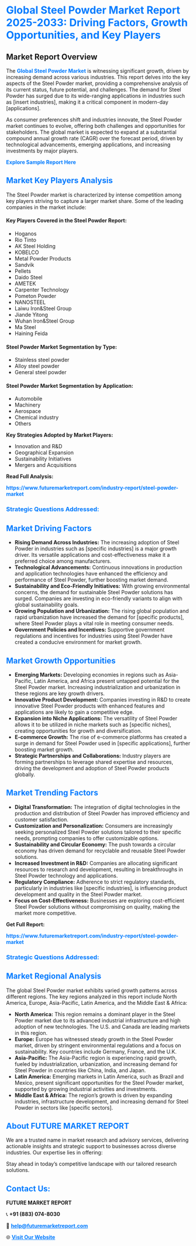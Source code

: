 <h1 style="color: #007BFF;">Global Steel Powder Market Report 2025-2033: Driving Factors, Growth Opportunities, and Key Players</h1>

<section id="overview">
<h2>Market Report Overview</h2>
<p>The <a href="https://www.futuremarketreport.com/industry-report/steel-powder-market" style="color: #007BFF; text-decoration: none;"><strong>Global Steel Powder Market</strong></a> is witnessing significant growth, driven by increasing demand across various industries. This report delves into the key aspects of the Steel Powder market, providing a comprehensive analysis of its current status, future potential, and challenges. The demand for Steel Powder has surged due to its wide-ranging applications in industries such as [insert industries], making it a critical component in modern-day [applications].</p>
<p>As consumer preferences shift and industries innovate, the Steel Powder market continues to evolve, offering both challenges and opportunities for stakeholders. The global market is expected to expand at a substantial compound annual growth rate (CAGR) over the forecast period, driven by technological advancements, emerging applications, and increasing investments by major players.</p>
</section>

<section id="overview">
<p><a href="https://www.futuremarketreport.com/request-sample/reportId=85792" style="color: #007BFF; text-decoration: none;"><strong>Explore Sample Report Here</strong></a></p>
</section>

<section id="key-players">
<h2 style="color: #007BFF;">Market Key Players Analysis</h2>
<p>The Steel Powder market is characterized by intense competition among key players striving to capture a larger market share. Some of the leading companies in the market include:</p>
<h4>Key Players Covered in the Steel Powder Report:</h4>
<ul><li>Hoganos</li><li>Rio Tinto</li><li>AK Steel Holding</li><li>KOBELCO</li><li>Metal Powder Products</li><li>Sandvik</li><li>Pellets</li><li>Daido Steel</li><li>AMETEK</li><li>Carpenter Technology</li><li>Pometon Powder</li><li>NANOSTEEL</li><li>Laiwu Iron&amp;Steel Group</li><li>Jiande Yitong</li><li>Wuhan Iron&amp;Steel Group</li><li>Ma Steel</li><li>Haining Feida</li></ul>
<h4>Steel Powder Market Segmentation by Type:</h4>
<ul><li>Stainless steel powder</li><li>Alloy steel powder</li><li>General steel powder</li></ul>

<h4>Steel Powder Market Segmentation by Application:</h4>
<ul><li>Automobile</li><li>Machinery</li><li>Aerospace</li><li>Chemical industry</li><li>Others</li></ul>
<p><strong>Key Strategies Adopted by Market Players:</strong></p>
<ul>
<li>Innovation and R&D</li>
<li>Geographical Expansion</li>
<li>Sustainability Initiatives</li>
<li>Mergers and Acquisitions</li>
</ul>
</section>

<section>
<p><strong>Read Full Analysis: </strong></p><a href="https://www.futuremarketreport.com/industry-report/steel-powder-market" style="color: #007BFF; text-decoration: none;"><strong>https://www.futuremarketreport.com/industry-report/steel-powder-market</strong></a>
<h3 style="color: #007BFF;">Strategic Questions Addressed:</h3>
</section>

<section id="driving-factors">
<h2 style="color: #007BFF;">Market Driving Factors</h2>
<ul>
<li><strong>Rising Demand Across Industries:</strong> The increasing adoption of Steel Powder in industries such as [specific industries] is a major growth driver. Its versatile applications and cost-effectiveness make it a preferred choice among manufacturers.</li>
<li><strong>Technological Advancements:</strong> Continuous innovations in production and application technologies have enhanced the efficiency and performance of Steel Powder, further boosting market demand.</li>
<li><strong>Sustainability and Eco-Friendly Initiatives:</strong> With growing environmental concerns, the demand for sustainable Steel Powder solutions has surged. Companies are investing in eco-friendly variants to align with global sustainability goals.</li>
<li><strong>Growing Population and Urbanization:</strong> The rising global population and rapid urbanization have increased the demand for [specific products], where Steel Powder plays a vital role in meeting consumer needs.</li>
<li><strong>Government Policies and Incentives:</strong> Supportive government regulations and incentives for industries using Steel Powder have created a conducive environment for market growth.</li>
</ul>
</section>

<section id="growth-opportunities">
<h2 style="color: #007BFF;">Market Growth Opportunities</h2>
<ul>
<li><strong>Emerging Markets:</strong> Developing economies in regions such as Asia-Pacific, Latin America, and Africa present untapped potential for the Steel Powder market. Increasing industrialization and urbanization in these regions are key growth drivers.</li>
<li><strong>Innovative Product Development:</strong> Companies investing in R&D to create innovative Steel Powder products with enhanced features and applications are likely to gain a competitive edge.</li>
<li><strong>Expansion into Niche Applications:</strong> The versatility of Steel Powder allows it to be utilized in niche markets such as [specific niches], creating opportunities for growth and diversification.</li>
<li><strong>E-commerce Growth:</strong> The rise of e-commerce platforms has created a surge in demand for Steel Powder used in [specific applications], further boosting market growth.</li>
<li><strong>Strategic Partnerships and Collaborations:</strong> Industry players are forming partnerships to leverage shared expertise and resources, driving the development and adoption of Steel Powder products globally.</li>
</ul>
</section>

<section id="trending-factors">
<h2 style="color: #007BFF;">Market Trending Factors</h2>
<ul>
<li><strong>Digital Transformation:</strong> The integration of digital technologies in the production and distribution of Steel Powder has improved efficiency and customer satisfaction.</li>
<li><strong>Customization and Personalization:</strong> Consumers are increasingly seeking personalized Steel Powder solutions tailored to their specific needs, prompting companies to offer customizable options.</li>
<li><strong>Sustainability and Circular Economy:</strong> The push towards a circular economy has driven demand for recyclable and reusable Steel Powder solutions.</li>
<li><strong>Increased Investment in R&D:</strong> Companies are allocating significant resources to research and development, resulting in breakthroughs in Steel Powder technology and applications.</li>
<li><strong>Regulatory Compliance:</strong> Adherence to strict regulatory standards, particularly in industries like [specific industries], is influencing product development and quality in the Steel Powder market.</li>
<li><strong>Focus on Cost-Effectiveness:</strong> Businesses are exploring cost-efficient Steel Powder solutions without compromising on quality, making the market more competitive.</li>
</ul>
</section>

<section>
<p><strong>Get Full Report: </strong></p><a href="https://www.futuremarketreport.com/industry-report/steel-powder-market" style="color: #007BFF; text-decoration: none;"><strong>https://www.futuremarketreport.com/industry-report/steel-powder-market</strong></a>
<h3 style="color: #007BFF;">Strategic Questions Addressed:</h3>
</section>


<section id="regional-analysis">
<h2 style="color: #007BFF;">Market Regional Analysis</h2>
<p>The global Steel Powder market exhibits varied growth patterns across different regions. The key regions analyzed in this report include North America, Europe, Asia-Pacific, Latin America, and the Middle East & Africa:</p>
<ul>
<li><strong>North America:</strong> This region remains a dominant player in the Steel Powder market due to its advanced industrial infrastructure and high adoption of new technologies. The U.S. and Canada are leading markets in this region.</li>
<li><strong>Europe:</strong> Europe has witnessed steady growth in the Steel Powder market, driven by stringent environmental regulations and a focus on sustainability. Key countries include Germany, France, and the U.K.</li>
<li><strong>Asia-Pacific:</strong> The Asia-Pacific region is experiencing rapid growth, fueled by industrialization, urbanization, and increasing demand for Steel Powder in countries like China, India, and Japan.</li>
<li><strong>Latin America:</strong> Emerging markets in Latin America, such as Brazil and Mexico, present significant opportunities for the Steel Powder market, supported by growing industrial activities and investments.</li>
<li><strong>Middle East & Africa:</strong> The region’s growth is driven by expanding industries, infrastructure development, and increasing demand for Steel Powder in sectors like [specific sectors].</li>
</ul>
</section>

<footer>
<h2 style="color: #007BFF;">About FUTURE MARKET REPORT</h2>
<p>We are a trusted name in market research and advisory services, delivering actionable insights and strategic support to businesses across diverse industries. Our expertise lies in offering:</p>

<p>Stay ahead in today’s competitive landscape with our tailored research solutions.</p>

<h2 style="color: #007BFF;">Contact Us:</h2>
<p><strong>FUTURE MARKET REPORT</strong></p>
<p>📞 <strong>+91 (883) 074-8030</strong></p>
<p>📧 <strong><a href="mailto:help@futuremarketreport.com" style="color: #007BFF;">help@futuremarketreport.com</a></strong></p>
<p>🌐 <strong><a href="https://www.futuremarketreport.com/" style="color: #007BFF;">Visit Our Website</a></strong></p>
</footer>